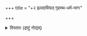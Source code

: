 +++
title = "+२ इल्लऱवियल् गृहस्थ-धर्म-भागः"

+++

<details><summary>विस्तारः (द्रष्टुं नोद्यम्)</summary>

गृहस्थ-धर्म-भागः॥
</details>
